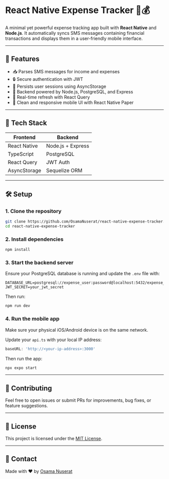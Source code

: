 # React Native Expense Tracker 📲💰

A minimal yet powerful expense tracking app built with **React Native** and **Node.js**. It automatically syncs SMS messages containing financial transactions and displays them in a user-friendly mobile interface.

---

## 🚀 Features

- 📥 Parses SMS messages for income and expenses
- 🔒 Secure authentication with JWT
- 💾 Persists user sessions using AsyncStorage
- 📡 Backend powered by Node.js, PostgreSQL, and Express
- 🔁 Real-time refresh with React Query
- 📱 Clean and responsive mobile UI with React Native Paper

---

## 🧠 Tech Stack

| Frontend         | Backend              |
|------------------|----------------------|
| React Native     | Node.js + Express    |
| TypeScript       | PostgreSQL           |
| React Query      | JWT Auth             |
| AsyncStorage     | Sequelize ORM        |

---

## 🛠️ Setup

### 1. Clone the repository

```bash
git clone https://github.com/OsamaNuserat/react-native-expense-tracker.git
cd react-native-expense-tracker
```

### 2. Install dependencies

```bash
npm install
```

### 3. Start the backend server

Ensure your PostgreSQL database is running and update the `.env` file with:

```
DATABASE_URL=postgresql://expense_user:password@localhost:5432/expense_tracker
JWT_SECRET=your_jwt_secret
```

Then run:

```bash
npm run dev
```

### 4. Run the mobile app

Make sure your physical iOS/Android device is on the same network.

Update your `api.ts` with your local IP address:

```ts
baseURL: 'http://<your-ip-address>:3000'
```

Then run the app:

```bash
npx expo start
```

---

## 🤝 Contributing

Feel free to open issues or submit PRs for improvements, bug fixes, or feature suggestions.

---

## 📄 License

This project is licensed under the [MIT License](LICENSE).

---

## 💬 Contact

Made with ❤️ by [Osama Nuserat](https://github.com/OsamaNuserat)